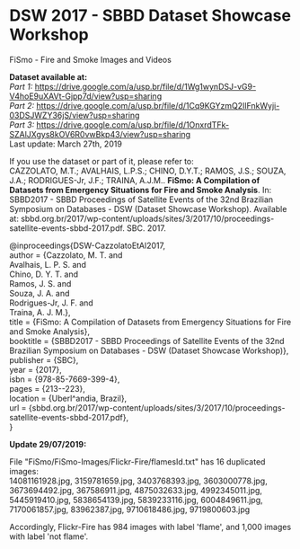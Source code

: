 # DSW 2017 - SBBD Dataset Showcase Workshop

FiSmo - Fire and Smoke Images and Videos

**Dataset available at:**  
*Part 1:* https://drive.google.com/a/usp.br/file/d/1Wg1wynDSJ-vG9-V4hoE9uXAVt-Gjpp7d/view?usp=sharing  
*Part 2:* https://drive.google.com/a/usp.br/file/d/1Cq9KGYzmQ2IlFnkWyji-03DSJWZY36jS/view?usp=sharing  
*Part 3:* https://drive.google.com/a/usp.br/file/d/1OnxrdTFk-SZAlJXgys8kOV6R0vwBkp43/view?usp=sharing  
Last update: March 27th, 2019
  
If you use the dataset or part of it, please refer to:  
CAZZOLATO, M.T.; AVALHAIS, L.P.S.; CHINO, D.Y.T.; RAMOS, J.S.; SOUZA, J.A.; RODRIGUES-Jr, J.F.; TRAINA, A.J.M.. **FiSmo: A Compilation of Datasets from Emergency Situations for Fire and Smoke Analysis**. In: SBBD2017 - SBBD Proceedings of Satellite Events of the 32nd Brazilian Symposium on Databases - DSW (Dataset Showcase Workshop). Available at: sbbd.org.br/2017/wp-content/uploads/sites/3/2017/10/proceedings-satellite-events-sbbd-2017.pdf. SBC. 2017.
  
  
@inproceedings{DSW-CazzolatoEtAl2017,  
	author    	= {Cazzolato, M. T. and  
			Avalhais, L. P. S. and  
			Chino, D. Y. T. and  
			Ramos, J. S. and  
			Souza, J. A. and  
			Rodrigues-Jr, J. F. and  
			Traina, A. J. M.},  
	title     	= {FiSmo: A Compilation of Datasets from Emergency Situations for Fire and Smoke Analysis},  
	booktitle 	= {SBBD2017 - SBBD Proceedings of Satellite Events of the 32nd Brazilian Symposium on Databases - DSW (Dataset Showcase Workshop)},  
	publisher 	= {SBC},  
	year      	= {2017},  
	isbn		= {978-85-7669-399-4},  
	pages		= {213--223},  
	location	= {Uberl\^andia, Brazil},  
	url		= {sbbd.org.br/2017/wp-content/uploads/sites/3/2017/10/proceedings-satellite-events-sbbd-2017.pdf},  
}  
  
  
**Update 29/07/2019:**  
  
File "FiSmo/FiSmo-Images/Flickr-Fire/flamesId.txt" has 16 duplicated images:  
14081161928.jpg, 3159781659.jpg, 3403768393.jpg, 3603000778.jpg, 3673694492.jpg, 367586911.jpg, 4875032633.jpg, 4992345011.jpg, 5445919410.jpg, 5838654139.jpg, 5839233116.jpg, 6004849611.jpg, 7170061857.jpg, 83962387.jpg, 9710618486.jpg, 9719800603.jpg  
  
Accordingly, Flickr-Fire has 984 images with label 'flame', and 1,000 images with label 'not flame'.  

